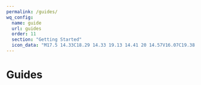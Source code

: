```yaml
---
permalink: /guides/
wq_config:
  name: guide
  url: guides
  order: 11
  section: "Getting Started"
  icon_data: "M17.5 14.33C18.29 14.33 19.13 14.41 20 14.57V16.07C19.38 15.91 18.54 15.83 17.5 15.83C15.6 15.83 14.11 16.16 13 16.82V15.13C14.17 14.6 15.67 14.33 17.5 14.33M13 12.46C14.29 11.93 15.79 11.67 17.5 11.67C18.29 11.67 19.13 11.74 20 11.9V13.4C19.38 13.24 18.54 13.16 17.5 13.16C15.6 13.16 14.11 13.5 13 14.15M17.5 10.5C15.6 10.5 14.11 10.82 13 11.5V9.84C14.23 9.28 15.73 9 17.5 9C18.29 9 19.13 9.08 20 9.23V10.78C19.26 10.59 18.41 10.5 17.5 10.5M21 18.5V7C19.96 6.67 18.79 6.5 17.5 6.5C15.45 6.5 13.62 7 12 8V19.5C13.62 18.5 15.45 18 17.5 18C18.69 18 19.86 18.16 21 18.5M17.5 4.5C19.85 4.5 21.69 5 23 6V20.56C23 20.68 22.95 20.8 22.84 20.91C22.73 21 22.61 21.08 22.5 21.08C22.39 21.08 22.31 21.06 22.25 21.03C20.97 20.34 19.38 20 17.5 20C15.45 20 13.62 20.5 12 21.5C10.66 20.5 8.83 20 6.5 20C4.84 20 3.25 20.36 1.75 21.07C1.72 21.08 1.68 21.08 1.63 21.1C1.59 21.11 1.55 21.12 1.5 21.12C1.39 21.12 1.27 21.08 1.16 21C1.05 20.89 1 20.78 1 20.65V6C2.34 5 4.18 4.5 6.5 4.5C8.83 4.5 10.66 5 12 6C13.34 5 15.17 4.5 17.5 4.5Z"
---
```


# Guides
